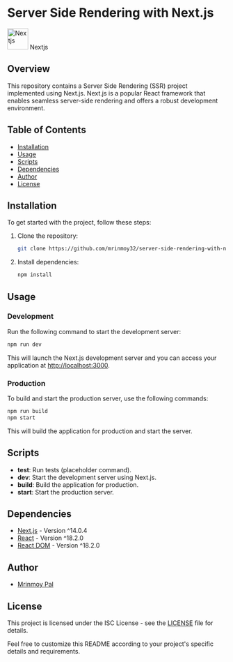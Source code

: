 # Server Side Rendering with Next.js

<img src="https://skillicons.dev/icons?i=nextjs" width="48" height="48"  alt="Nextjs" />
Nextjs

## Overview

This repository contains a Server Side Rendering (SSR) project implemented using Next.js. Next.js is a popular React framework that enables seamless server-side rendering and offers a robust development environment.

## Table of Contents

- [Installation](#installation)
- [Usage](#usage)
- [Scripts](#scripts)
- [Dependencies](#dependencies)
- [Author](#author)
- [License](#license)

## Installation

To get started with the project, follow these steps:

1. Clone the repository:

   ```bash
   git clone https://github.com/mrinmoy32/server-side-rendering-with-next.js.git
   ```

2. Install dependencies:

   ```bash
   npm install
   ```

## Usage

### Development

Run the following command to start the development server:

```bash
npm run dev
```

This will launch the Next.js development server and you can access your application at [http://localhost:3000](http://localhost:3000).

### Production

To build and start the production server, use the following commands:

```bash
npm run build
npm start
```

This will build the application for production and start the server.

## Scripts

- **test**: Run tests (placeholder command).
- **dev**: Start the development server using Next.js.
- **build**: Build the application for production.
- **start**: Start the production server.

## Dependencies

- [Next.js](https://nextjs.org/) - Version ^14.0.4
- [React](https://reactjs.org/) - Version ^18.2.0
- [React DOM](https://reactjs.org/docs/react-dom.html) - Version ^18.2.0

## Author

- [Mrinmoy Pal](https://github.com/mrinmoy32)

## License

This project is licensed under the ISC License - see the [LICENSE](LICENSE) file for details.

Feel free to customize this README according to your project's specific details and requirements.
